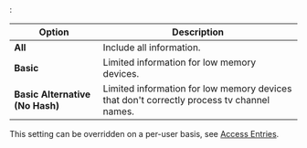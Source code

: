 :

Option                           | Description
---------------------------------|------------
**All**                          | Include all information.
**Basic**                        | Limited information for low memory devices.
**Basic Alternative (No Hash)**  | Limited information for low memory devices that don't correctly process tv channel names.

This setting can be overridden on a per-user basis, see [Access Entries](class/access).
